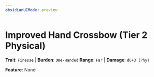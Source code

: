 ```yaml
---
obsidianUIMode: preview
---
```

# Improved Hand Crossbow (Tier 2 Physical)

**Trait**: `Finesse` | **Burden**: `One-Handed`
**Range**: `Far` | **Damage**: `d6+3 (Phy)`

**Feature**: None
